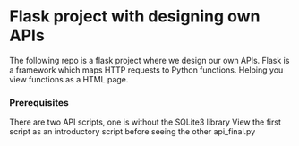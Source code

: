# Flask project with designing own APIs
The following repo is a flask project where we design our own APIs. Flask is a framework which maps HTTP requests to Python functions. Helping you view functions as a HTML page.

### Prerequisites
There are two API scripts, one is without the SQLite3 library
View the first script as an introductory script before seeing the other api_final.py
